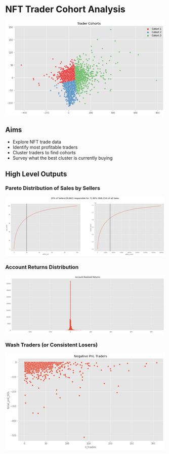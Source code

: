 # NFT Trader Cohort Analysis

![Trader Cohorts](outputs/TraderCohorts.png)

## Aims
- Explore NFT trade data
- Identify most profitable traders
- Cluster traders to find cohorts
- Survey what the best cluster is currently buying

## High Level Outputs
### Pareto Distribution of Sales by Sellers
![Pareto](outputs/ParetoSellers.png)

### Account Returns Distribution
![Account Returns](outputs/AccountReturns.png)

### Wash Traders (or Consistent Losers)
![Wash Traders](outputs/WashTraders.png)

